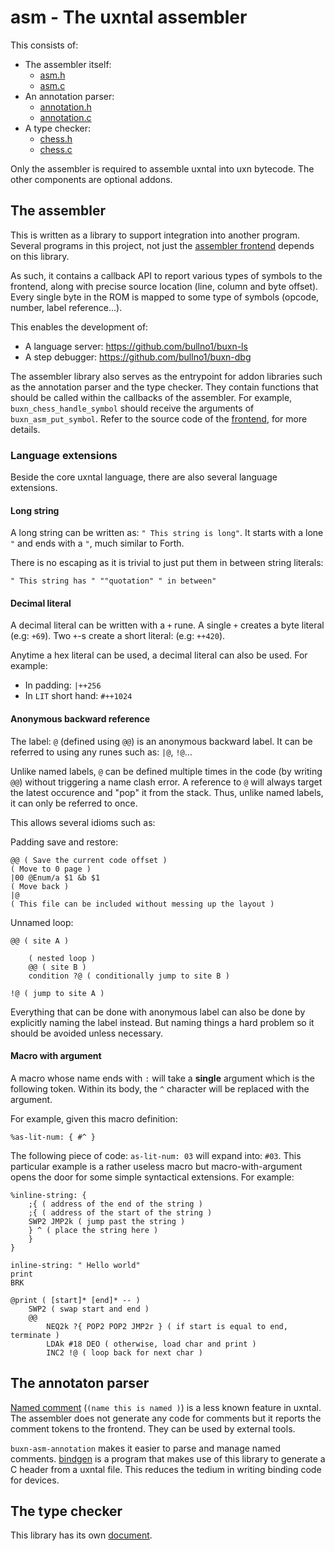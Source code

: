 # asm - The uxntal assembler

This consists of:

* The assembler itself:
  * [asm.h](../include/buxn/asm/asm.h)
  * [asm.c](../src/asm/asm.c)
* An annotation parser:
  * [annotation.h](../include/buxn/asm/annotation.h)
  * [annotation.c](../src/asm/annotation.c)
* A type checker:
  * [chess.h](../include/buxn/asm/chess.h)
  * [chess.c](../src/asm/chess.c)

Only the assembler is required to assemble uxntal into uxn bytecode.
The other components are optional addons.

## The assembler

This is written as a library to support integration into another program.
Several programs in this project, not just the [assembler frontend](./asm-frontend.md) depends on this library.

As such, it contains a callback API to report various types of symbols to the frontend, along with precise source location (line, column and byte offset).
Every single byte in the ROM is mapped to some type of symbols (opcode, number, label reference...).

This enables the development of:

* A language server: https://github.com/bullno1/buxn-ls
* A step debugger: https://github.com/bullno1/buxn-dbg

The assembler library also serves as the entrypoint for addon libraries such as the annotation parser and the type checker.
They contain functions that should be called within the callbacks of the assembler.
For example, `buxn_chess_handle_symbol` should receive the arguments of `buxn_asm_put_symbol`.
Refer to the source code of the [frontend](./asm-frontend.md), for more details.

### Language extensions

Beside the core uxntal language, there are also several language extensions.

#### Long string

A long string can be written as: `" This string is long"`.
It starts with a lone `"` and ends with a `"`, much similar to Forth.

There is no escaping as it is trivial to just put them in between string literals:

```
" This string has " ""quotation" " in between"
```

#### Decimal literal

A decimal literal can be written with a `+` rune.
A single `+` creates a byte literal (e.g: `+69`).
Two `+`-s create a short literal: (e.g: `++420`).

Anytime a hex literal can be used, a decimal literal can also be used.
For example:

* In padding: `|++256`
* In `LIT` short hand: `#++1024`

#### Anonymous backward reference

The label: `@` (defined using `@@`) is an anonymous backward label.
It can be referred to using any runes such as: `|@`, `!@`...

Unlike named labels, `@` can be defined multiple times in the code (by writing `@@`) without triggering a name clash error.
A reference to `@` will always target the latest occurence and "pop" it from the stack.
Thus, unlike named labels, it can only be referred to once.

This allows several idioms such as:

Padding save and restore:

```
@@ ( Save the current code offset )
( Move to 0 page )
|00 @Enum/a $1 &b $1
( Move back )
|@
( This file can be included without messing up the layout )
```

Unnamed loop:

```
@@ ( site A )

    ( nested loop )
    @@ ( site B )
    condition ?@ ( conditionally jump to site B )

!@ ( jump to site A )
```

Everything that can be done with anonymous label can also be done by explicitly naming the label instead.
But naming things a hard problem so it should be avoided unless necessary.

#### Macro with argument

A macro whose name ends with `:` will take a **single** argument which is the following token.
Within its body, the `^` character will be replaced with the argument.

For example, given this macro definition:

```
%as-lit-num: { #^ }
```

The following piece of code: `as-lit-num: 03` will expand into: `#03`.
This particular example is a rather useless macro but macro-with-argument opens the door for some simple syntactical extensions.
For example:

```
%inline-string: {
	;{ ( address of the end of the string )
	;{ ( address of the start of the string )
	SWP2 JMP2k ( jump past the string )
	} ^ ( place the string here )
	}
}

inline-string: " Hello world"
print
BRK

@print ( [start]* [end]* -- )
	SWP2 ( swap start and end )
	@@
		NEQ2k ?{ POP2 POP2 JMP2r } ( if start is equal to end, terminate )
		LDAk #18 DEO ( otherwise, load char and print )
		INC2 !@ ( loop back for next char )
```

## The annotaton parser

[Named comment](https://wiki.xxiivv.com/site/uxntal_notation.html#comments) (`(name this is named )`) is a less known feature in uxntal.
The assembler does not generate any code for comments but it reports the comment tokens to the frontend.
They can be used by external tools.

`buxn-asm-annotation` makes it easier to parse and manage named comments.
[bindgen](./bindgen.md) is a program that makes use of this library to generate a C header from a uxntal file.
This reduces the tedium in writing binding code for devices.

## The type checker

This library has its own [document](./chess.md).
